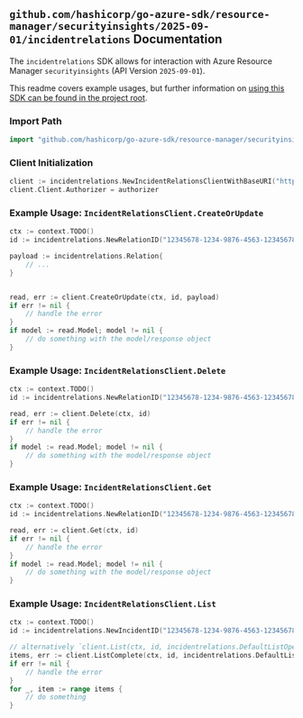 
## `github.com/hashicorp/go-azure-sdk/resource-manager/securityinsights/2025-09-01/incidentrelations` Documentation

The `incidentrelations` SDK allows for interaction with Azure Resource Manager `securityinsights` (API Version `2025-09-01`).

This readme covers example usages, but further information on [using this SDK can be found in the project root](https://github.com/hashicorp/go-azure-sdk/tree/main/docs).

### Import Path

```go
import "github.com/hashicorp/go-azure-sdk/resource-manager/securityinsights/2025-09-01/incidentrelations"
```


### Client Initialization

```go
client := incidentrelations.NewIncidentRelationsClientWithBaseURI("https://management.azure.com")
client.Client.Authorizer = authorizer
```


### Example Usage: `IncidentRelationsClient.CreateOrUpdate`

```go
ctx := context.TODO()
id := incidentrelations.NewRelationID("12345678-1234-9876-4563-123456789012", "example-resource-group", "workspaceName", "incidentId", "relationName")

payload := incidentrelations.Relation{
	// ...
}


read, err := client.CreateOrUpdate(ctx, id, payload)
if err != nil {
	// handle the error
}
if model := read.Model; model != nil {
	// do something with the model/response object
}
```


### Example Usage: `IncidentRelationsClient.Delete`

```go
ctx := context.TODO()
id := incidentrelations.NewRelationID("12345678-1234-9876-4563-123456789012", "example-resource-group", "workspaceName", "incidentId", "relationName")

read, err := client.Delete(ctx, id)
if err != nil {
	// handle the error
}
if model := read.Model; model != nil {
	// do something with the model/response object
}
```


### Example Usage: `IncidentRelationsClient.Get`

```go
ctx := context.TODO()
id := incidentrelations.NewRelationID("12345678-1234-9876-4563-123456789012", "example-resource-group", "workspaceName", "incidentId", "relationName")

read, err := client.Get(ctx, id)
if err != nil {
	// handle the error
}
if model := read.Model; model != nil {
	// do something with the model/response object
}
```


### Example Usage: `IncidentRelationsClient.List`

```go
ctx := context.TODO()
id := incidentrelations.NewIncidentID("12345678-1234-9876-4563-123456789012", "example-resource-group", "workspaceName", "incidentIdentifier")

// alternatively `client.List(ctx, id, incidentrelations.DefaultListOperationOptions())` can be used to do batched pagination
items, err := client.ListComplete(ctx, id, incidentrelations.DefaultListOperationOptions())
if err != nil {
	// handle the error
}
for _, item := range items {
	// do something
}
```
